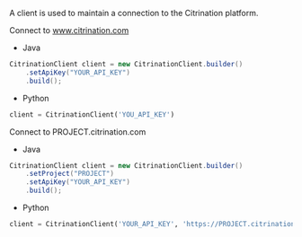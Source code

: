 A client is used to maintain a connection to the Citrination platform.

Connect to www.citrination.com

* Java
```Java
CitrinationClient client = new CitrinationClient.builder()
    .setApiKey("YOUR_API_KEY")
    .build();
```

* Python
```Python
client = CitrinationClient('YOU_API_KEY')
```

Connect to PROJECT.citrination.com

* Java
```Java
CitrinationClient client = new CitrinationClient.builder()
    .setProject("PROJECT")
    .setApiKey("YOUR_API_KEY")
    .build();
```

* Python
```Python
client = CitrinationClient('YOUR_API_KEY', 'https://PROJECT.citrination.com')
```
